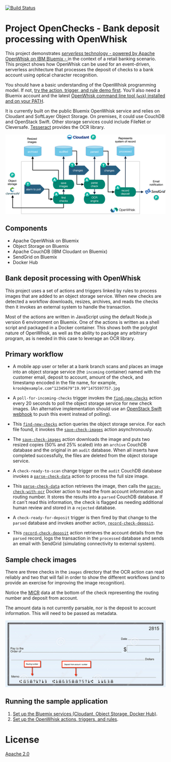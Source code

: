 [![Build Status](https://travis-ci.org/IBM/openchecks.svg?branch=master)](https://travis-ci.org/IBM/openchecks)

# Project OpenChecks - Bank deposit processing with OpenWhisk

This project demonstrates [_serverless_ technology - powered by Apache OpenWhisk on IBM Bluemix - ](https://developer.ibm.com/opentech/2016/09/06/what-makes-serverless-attractive/) in the context of a retail banking scenario. This project shows how OpenWhisk can be used for an event-driven, serverless architecture that processes the deposit of checks to a bank account using optical character recognition.

You should have a basic understanding of the OpenWhisk programming model. If not, [try the action, trigger, and rule demo first](https://github.com/IBM/openwhisk-action-trigger-rule). You'll also need a Bluemix account and the latest [OpenWhisk command line tool (`wsk`) installed and on your PATH](https://github.com/IBM/openwhisk-action-trigger-rule/blob/master/docs/OPENWHISK.md).

It is currently built on the public Bluemix OpenWhisk service and relies on Cloudant and SoftLayer Object Storage. On premises, it could use CouchDB and OpenStack Swift. Other storage services could include FileNet or Cleversafe. [Tesseract](https://github.com/tesseract-ocr/tesseract) provides the OCR library.

![Check 12](images/overview.png "Overview of the flow.")

## Components

- Apache OpenWhisk on Bluemix
- Object Storage on Bluemix
- Apache CouchDB (IBM Cloudant on Bluemix)
- SendGrid on Bluemix
- Docker Hub

## Bank deposit processing with OpenWhisk

This project uses a set of actions and triggers linked by rules to process images that are added to an object storage service. When new checks are detected a workflow downloads, resizes, archives, and reads the checks then it invokes an external system to handle the transaction.

Most of the actions are written in JavaScript using the default Node.js version 6 environment on Bluemix. One of the actions is written as a shell script and packaged in a Docker container. This shows both the polyglot nature of OpenWhisk, as well as the ability to package any arbitrary program, as is needed in this case to leverage an OCR library.

## Primary workflow

* A mobile app user or teller at a bank branch scans and places an image into an object storage service (the `incoming` container) named with the customer email, deposit to account, amount of the check, and timestamp encoded in the file name, for example, `krook@example.com^12345679^19.99^1475597757.jpg`

* A `poll-for-incoming-checks` trigger invokes the [`find-new-checks`](actions/find-new-checks.js) action every 20 seconds to poll the object storage service for new check images. (An alternative implementation should use an [OpenStack Swift webhook](https://github.com/stmuraka/OpenStackSwift-OpenWhisk) to push this event instead of polling).

* This [`find-new-checks`](actions/find-new-checks.js) action queries the object storage service. For each file found, it invokes the [`save-check-images`](actions/save-check-images.js) action asynchronously.

* The [`save-check-images`](actions/save-check-images.js) action downloads the image and puts two resized copies (50% and 25% scaled) into an `archive` CouchDB database and the original in an `audit` database. When all inserts have completed successfully, the files are deleted from the object storage service.

* A `check-ready-to-scan` change trigger on the `audit` CouchDB database invokes a [`parse-check-data`](actions/parse-check-data.js) action to process the full size image.

* This [`parse-check-data`](actions/parse-check-data.js) action retrieves the image, then calls the [`parse-check-with-ocr`](dockerSkeleton/parse-check-with-ocr.sh) Docker action to read the from account information and routing number. It stores the results into a `parsed` CouchDB database. If it can't read this information, the check is flagged as needing additional human review and stored in a `rejected` database.

* A `check-ready-for-deposit` trigger is then fired by that change to the `parsed` database and invokes another action, [`record-check-deposit`](actions/record-check-deposit.js).

* This [`record-check-deposit`](actions/record-check-deposit.js) action retrieves the account details from the `parsed` record, logs the transaction in the `processed` database and sends an email with SendGrid (simulating connectivity to external system).

## Sample check images

There are three checks in the `images` directory that the OCR action can read reliably and two that will fail in order to show the different workflows (and to provide an exercise for improving the image recognition).

Notice the [MICR](https://en.wikipedia.org/wiki/Magnetic_ink_character_recognition) data at the bottom of the check representing the routing number and deposit from account.

The amount data is not currently parsable, nor is the deposit to account information. This will need to be passed as metadata.

![Check sample](images/check-sample.png "Check with routing number and account numbers.")

## Running the sample application

1. [Set up the Bluemix services (Cloudant, Object Storage, Docker Hub)](docs/BLUEMIX.md).
2. [Set up the OpenWhisk actions, triggers, and rules](docs/OPENWHISK.md).

# License

[Apache 2.0](LICENSE.txt)
